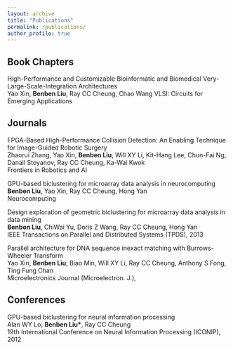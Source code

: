 ```yaml
---
layout: archive
title: "Publications"
permalink: /publications/
author_profile: true
---
```


## Book Chapters

High-Performance and Customizable Bioinformatic and Biomedical Very-Large-Scale-Integration Architectures  
Yao Xin, **Benben Liu**, Ray CC Cheung, Chao Wang
VLSI: Circuits for Emerging Applications

## Journals

FPGA-Based High-Performance Collision Detection: An Enabling Technique for Image-Guided Robotic Surgery  
Zhaorui Zhang, Yao Xin, **Benben Liu**, Will XY Li, Kit-Hang Lee, Chun-Fai Ng, Danail Stoyanov, Ray CC Cheung, Ka-Wai Kwok  
Frontiers in Robotics and AI

GPU-based biclustering for microarray data analysis in neurocomputing  
**Benben Liu**, Yao Xin, Ray CC Cheung, Hong Yan  
Neurocomputing

Design exploration of geometric biclustering for microarray data analysis in data mining  
**Benben Liu**, ChiWai Yu, Doris Z Wang, Ray CC Cheung, Hong Yan  
IEEE Transactions on Parallel and Distributed Systems (TPDS), 2013

Parallel architecture for DNA sequence inexact matching with Burrows-Wheeler Transform  
Yao Xin, **Benben Liu**, Biao Min, Will XY Li, Ray CC Cheung, Anthony S Fong, Ting Fung Chan  
Microelectronics Journal (Microelectron. J.),

## Conferences

GPU-based biclustering for neural information processing  
Alan WY Lo, **Benben Liu\***, Ray CC Cheung  
19th International Conference on Neural Information Processing (ICONIP), 2012

